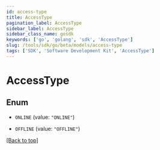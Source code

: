 ```yaml
---
id: access-type
title: AccessType
pagination_label: AccessType
sidebar_label: AccessType
sidebar_class_name: gosdk
keywords: ['go', 'golang', 'sdk', 'AccessType'] 
slug: /tools/sdk/go/beta/models/access-type
tags: ['SDK', 'Software Development Kit', 'AccessType']
---
```


# AccessType

## Enum


* `ONLINE` (value: `"ONLINE"`)

* `OFFLINE` (value: `"OFFLINE"`)


[[Back to top]](#) 


